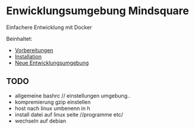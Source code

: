 # Enwicklungsumgebung Mindsquare

Einfachere Entwicklung mit Docker

Beinhaltet:

- [Vorbereitungen](./docs/prepwindows.md)
- [Installation](./docs/INSTALLWINDOWS.md)
- [Neue Entwicklungsumgebung](./docs/ubuntu2004.md)


## TODO  
- allgemeine bashrc // einstellungen umgebung..
- kompremierung gzip einstellen
- host nach linux umbenenn in h
- install datei auf linux seite //programme etc/
- wechseln auf debian 